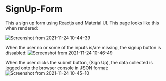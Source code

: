 # SignUp-Form
This a sign up form using Reactjs and Material UI. This page looks like this when rendered:

![Screenshot from 2021-11-24 10-44-39](https://user-images.githubusercontent.com/33829355/143196059-d22b5d5c-b60e-4c79-a93a-48a6b072f44b.png)

When the user no or some of the inputs is/are missing, the signup button is dissabled:
![Screenshot from 2021-11-24 10-46-49](https://user-images.githubusercontent.com/33829355/143196227-127d952c-2107-4bc3-945d-a71b6ccb6b3b.png)

When the user clicks the submit button, (Sign Up), the data collected is logged onto the browser console in  JSON format:
![Screenshot from 2021-11-24 10-45-10](https://user-images.githubusercontent.com/33829355/143196331-8343fe74-3847-4c5b-a8dc-88af1c2e5de4.png)
